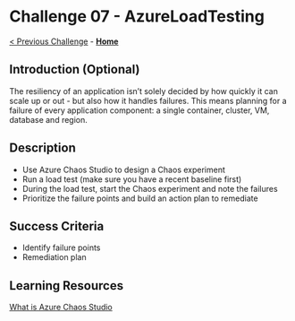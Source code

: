 # Challenge 07 - AzureLoadTesting

[< Previous Challenge](./Challenge-06.md) - **[Home](../README.md)**

## Introduction (Optional)

The resiliency of an application isn’t solely decided by how quickly it can scale up or out - but also how it handles failures. This means planning for a failure of every application component: a single container, cluster, VM, database and region.

## Description

- Use Azure Chaos Studio to design a Chaos experiment
- Run a load test (make sure you have a recent baseline first)
- During the load test, start the Chaos experiment and note the failures
- Prioritize the failure points and build an action plan to remediate

## Success Criteria

- Identify failure points
- Remediation plan

## Learning Resources

[What is Azure Chaos Studio](https://docs.microsoft.com/en-us/azure/chaos-studio/chaos-studio-overview)


